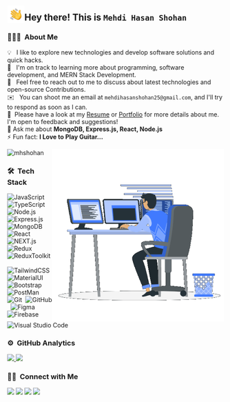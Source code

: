 <!-- ![mhShohan Banner](https://raw.githubusercontent.com/mhShohan/mhShohan/master/assets/mhShohan.jpg) -->

<img alt="Night Coding" src="./assets/Hand%20Wave.gif" width='40' align="left"/><h2>Hey there! This is `Mehdi Hasan Shohan`</h2>

<!-- ## 👋 &nbsp;Hey there! I'm Mehdi Hasan Shohan -->

### 👨🏻‍💻 &nbsp;About Me

💡 &nbsp; I like to explore new technologies and develop software solutions and quick hacks.\
🌱 &nbsp; I'm on track to learning more about programming, software development, and MERN Stack Development.\
💬 &nbsp; Feel free to reach out to me to discuss about latest technologies and open-source Contributions.\
✉️ &nbsp; You can shoot me an email at `mehdihasanshohan25@gmail.com`, and I'll try to respond as soon as I can.\
📄 &nbsp;Please have a look at my [Resume](https://drive.google.com/file/d/1DL0aX9fhYQILhP40z1j0vfPzb8Ycy5DP/view) or [Portfolio](https://mhshohan.netlify.app/) for more details about me. I'm open to feedback and suggestions!\
💬 Ask me about **MongoDB, Express.js, React, Node.js**\
⚡ Fun fact: **I Love to Play Guitar...**

<img width="400px" alt="Night Coding" src="./assets/Right_side.gif" align="right"/>

<p align="left"> <img src="https://komarev.com/ghpvc/?username=mhshohan&label=Profile%20views&color=0e75b6&style=flat" alt="mhshohan" /> </p>

### 🛠 &nbsp;Tech Stack

![JavaScript](https://img.shields.io/badge/-JavaScript-05122A?style=flat&logo=javascript)&nbsp;
![TypeScript](https://img.shields.io/badge/-TypeScript-05122A?style=flat&logo=Typescript)&nbsp;
![Node.js](https://img.shields.io/badge/-Node.js-05122A?style=flat&logo=node.js)&nbsp;
![Express.js](https://img.shields.io/badge/-Express.js-05122A?style=flat&logo=express)&nbsp;
![MongoDB](https://img.shields.io/badge/-MongoDB-05122A?style=flat&logo=mongodb)\
![React](https://img.shields.io/badge/-React-05122A?style=flat&logo=react)&nbsp;
![NEXT.js](https://img.shields.io/badge/-Next.js-05122A?style=flat&logo=next.js)&nbsp;
![Redux](https://img.shields.io/badge/-Redux-05122A?style=flat&logo=redux)&nbsp;
![ReduxToolkit](https://img.shields.io/badge/-ReduxToolkit-05122A?style=flat&logo=redux)&nbsp;
![TailwindCSS](https://img.shields.io/badge/-TailwindCSS-05122A?style=flat&logo=tailwindcss)&nbsp;
![MaterialUI](https://img.shields.io/badge/-MaterialUI-05122A?style=flat&logo=mui)&nbsp;
![Bootstrap](https://img.shields.io/badge/-Bootstrap-05122A?style=flat&logo=bootstrap&logoColor=563D7C)\
![PostMan](https://img.shields.io/badge/-PostMan-05122A?style=flat&logo=postman)&nbsp;
![Git](https://img.shields.io/badge/-Git-05122A?style=flat&logo=git)&nbsp;
![GitHub](https://img.shields.io/badge/-GitHub-05122A?style=flat&logo=github)&nbsp;
![Figma](https://img.shields.io/badge/-Figma-05122A?style=flat&logo=figma)&nbsp;
![Firebase](https://img.shields.io/badge/-Firebase-05122A?style=flat&logo=firebase)&nbsp;
![Visual Studio Code](https://img.shields.io/badge/-Visual%20Studio%20Code-05122A?style=flat&logo=visual-studio-code&logoColor=007ACC)&nbsp;

### ⚙️ &nbsp;GitHub Analytics

<p align="left">
<a href="https://github.com/mhShohan">
  <img height="180em" src="https://github-readme-stats-eight-theta.vercel.app/api?username=mhShohan&show_icons=true&theme=algolia&include_all_commits=true&count_private=true"/>
  <img height="180em" src="https://github-readme-stats-eight-theta.vercel.app/api/top-langs/?username=mhShohan&layout=compact&langs_count=8&theme=algolia"/>
</a>
</p>

### 🤝🏻 &nbsp;Connect with Me

<p align="left">
<a href="https://www.linkedin.com/in/mehdi-hasan-shohan/"><img src="https://img.shields.io/badge/-Linkedin-0077B5?style=flat&logo=Linkedin&logoColor=white"/></a>
<a href="https://www.facebook.com/mhshohan17"><img src="https://img.shields.io/badge/-Facebook-16499c?style=flat&logo=Facebook&logoColor=white"/></a>
<a href="https://twitter.com/mh_ShohaN17"><img src="https://img.shields.io/badge/-Twitter-511ec7?style=flat&logo=Twitter&logoColor=white"/></a>
<a href="https://leetcode.com/mhshohan"><img src="https://img.shields.io/badge/-LeetCode-10918f?style=flat&logo=leetcode&logoColor=white"/></a>

</p>
